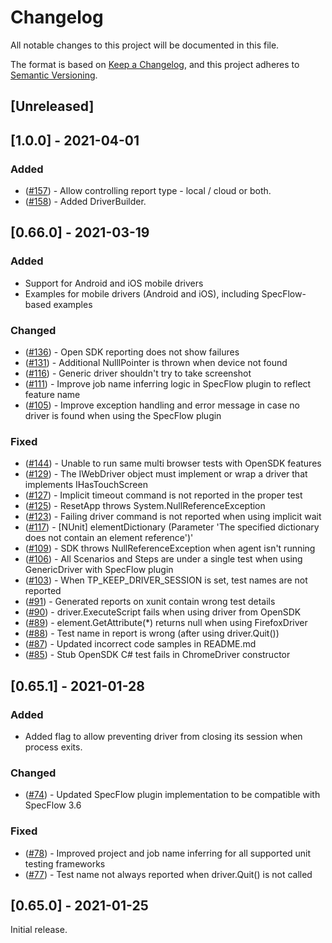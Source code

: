 # Changelog

All notable changes to this project will be documented in this file.

The format is based on [Keep a Changelog](https://keepachangelog.com/en/1.0.0/),
and this project adheres to [Semantic Versioning](https://semver.org/spec/v2.0.0.html).

## [Unreleased]

## [1.0.0] - 2021-04-01

### Added

- ([#157](https://github.com/testproject-io/csharp-opensdk/issues/157)) - Allow controlling report type - local / cloud or both.
- ([#158](https://github.com/testproject-io/csharp-opensdk/issues/158)) - Added DriverBuilder.

## [0.66.0] - 2021-03-19

### Added

- Support for Android and iOS mobile drivers
- Examples for mobile drivers (Android and iOS), including SpecFlow-based examples

### Changed

- ([#136](https://github.com/testproject-io/csharp-opensdk/issues/136)) - Open SDK reporting does not show failures
- ([#131](https://github.com/testproject-io/csharp-opensdk/issues/131)) - Additional NulllPointer is thrown when device not found
- ([#116](https://github.com/testproject-io/csharp-opensdk/issues/116)) - Generic driver shouldn't try to take screenshot
- ([#111](https://github.com/testproject-io/csharp-opensdk/issues/111)) - Improve job name inferring logic in SpecFlow plugin to reflect feature name
- ([#105](https://github.com/testproject-io/csharp-opensdk/issues/105)) - Improve exception handling and error message in case no driver is found when using the SpecFlow plugin

### Fixed

- ([#144](https://github.com/testproject-io/csharp-opensdk/issues/144)) - Unable to run same multi browser tests with OpenSDK features
- ([#129](https://github.com/testproject-io/csharp-opensdk/issues/129)) - The IWebDriver object must implement or wrap a driver that implements IHasTouchScreen
- ([#127](https://github.com/testproject-io/csharp-opensdk/issues/127)) - Implicit timeout command is not reported in the proper test
- ([#125](https://github.com/testproject-io/csharp-opensdk/issues/125)) - ResetApp throws System.NullReferenceException
- ([#123](https://github.com/testproject-io/csharp-opensdk/issues/123)) - Failing driver command is not reported when using implicit wait
- ([#117](https://github.com/testproject-io/csharp-opensdk/issues/117)) - [NUnit] elementDictionary (Parameter 'The specified dictionary does not contain an element reference')'
- ([#109](https://github.com/testproject-io/csharp-opensdk/issues/109)) - SDK throws NullReferenceException when agent isn't running
- ([#106](https://github.com/testproject-io/csharp-opensdk/issues/106)) - All Scenarios and Steps are under a single test when using GenericDriver with SpecFlow plugin
- ([#103](https://github.com/testproject-io/csharp-opensdk/issues/103)) - When TP_KEEP_DRIVER_SESSION is set, test names are not reported
- ([#91](https://github.com/testproject-io/csharp-opensdk/issues/91)) - Generated reports on xunit contain wrong test details
- ([#90](https://github.com/testproject-io/csharp-opensdk/issues/90)) - driver.ExecuteScript fails when using driver from OpenSDK
- ([#89](https://github.com/testproject-io/csharp-opensdk/issues/89)) - element.GetAttribute(\*) returns null when using FirefoxDriver
- ([#88](https://github.com/testproject-io/csharp-opensdk/issues/88)) - Test name in report is wrong (after using driver.Quit())
- ([#87](https://github.com/testproject-io/csharp-opensdk/issues/87)) - Updated incorrect code samples in README.md
- ([#85](https://github.com/testproject-io/csharp-opensdk/issues/85)) - Stub OpenSDK C# test fails in ChromeDriver constructor

## [0.65.1] - 2021-01-28

### Added

- Added flag to allow preventing driver from closing its session when process exits.

### Changed

- ([#74](https://github.com/testproject-io/csharp-opensdk/issues/74)) - Updated SpecFlow plugin implementation to be compatible with SpecFlow 3.6

### Fixed

- ([#78](https://github.com/testproject-io/csharp-opensdk/issues/78)) - Improved project and job name inferring for all supported unit testing frameworks
- ([#77](https://github.com/testproject-io/csharp-opensdk/issues/77)) - Test name not always reported when driver.Quit() is not called

## [0.65.0] - 2021-01-25

Initial release.
